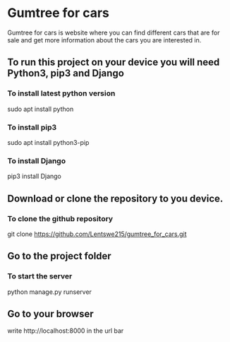 # Gumtree for cars
Gumtree for cars is website where you can find different cars that are  for sale and get more information about the cars you are interested in. 
## To run this project on your device you will need Python3, pip3 and Django

### To install latest python version 
sudo apt install python

### To install pip3
sudo apt install python3-pip 

### To install Django 
pip3 install Django

## Download or clone the repository to you device.
### To clone the github repository 
 git clone https://github.com/Lentswe215/gumtree_for_cars.git

## Go to the project folder
### To start the server
python manage.py runserver 

## Go to your browser
write http://localhost:8000 in the url bar
